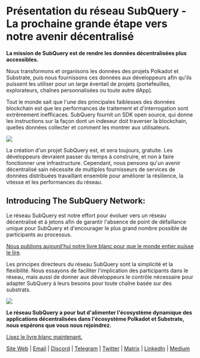 # Présentation du réseau SubQuery - La prochaine grande étape vers notre avenir décentralisé

**La mission de SubQuery est de rendre les données décentralisées plus accessibles.**

Nous transformons et organisons les données des projets Polkadot et Substrate, puis nous fournissons ces données aux développeurs afin qu'ils puissent les utiliser pour un large éventail de projets (portefeuilles, explorateurs, chaînes personnalisées ou toute autre dApp).

Tout le monde sait que l'une des principales faiblesses des données blockchain est que les performances de traitement et d'interrogation sont extrêmement inefficaces. SubQuery fournit un SDK open source, qui donne les instructions sur la façon dont un indexeur doit traverser la blockchain, quelles données collecter et comment les montrer aux utilisateurs.

![](https://miro.medium.com/max/700/1*0l37MKpDk2ahHsqDUBxbjw.png)

La création d'un projet SubQuery est, et sera toujours, gratuite. Les développeurs devraient passer du temps à construire, et non à faire fonctionner une infrastructure. Cependant, nous pensons qu'un avenir décentralisé sain nécessite de multiples fournisseurs de services de données distribuées travaillant ensemble pour améliorer la résilience, la vitesse et les performances du réseau.

## Introducing The SubQuery Network:

Le réseau SubQuery est notre effort pour évoluer vers un réseau décentralisé et à jetons afin de garantir l'absence de point de défaillance unique pour SubQuery et d'encourager le plus grand nombre possible de participants au processus.

[Nous publions aujourd'hui notre livre blanc pour que le monde entier puisse le lire](https://static.subquery.network/whitepaper.pdf).

Les principes directeurs du réseau SubQuery sont la simplicité et la flexibilité. Nous essayons de faciliter l'implication des participants dans le réseau, mais aussi de donner aux développeurs le contrôle nécessaire pour adapter SubQuery à leurs besoins pour toute chaîne basée sur des substrats.

![](https://miro.medium.com/max/700/1*5E_eIJBTvHI7W24ib_Syvw.png)

**Le réseau SubQuery a pour but d'alimenter l'écosystème dynamique des applications décentralisées dans l'écosystème Polkadot et Substrate, nous espérons que vous nous rejoindrez.**

[Lisez le livre blanc maintenant.](https://static.subquery.network/whitepaper.pdf)

[Site Web](https://subquery.network/) | [Email](mailto:hello@subquery.network) | [Discord](https://discord.com/invite/78zg8aBSMG) | [Telegram](https://t.me/subquerynetwork) | [Twitter](https://twitter.com/subquerynetwork) | [Matrix](https://matrix.to/#/#subquery:matrix.org) | [LinkedIn](https://www.linkedin.com/company/subquery) | [Medium](https://subquery.medium.com/)
